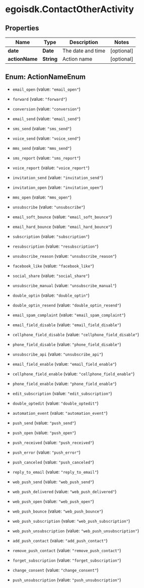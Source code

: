# egoisdk.ContactOtherActivity

## Properties

Name | Type | Description | Notes
------------ | ------------- | ------------- | -------------
**date** | **Date** | The date and time | [optional] 
**actionName** | **String** | Action name | [optional] 



## Enum: ActionNameEnum


* `email_open` (value: `"email_open"`)

* `forward` (value: `"forward"`)

* `conversion` (value: `"conversion"`)

* `email_send` (value: `"email_send"`)

* `sms_send` (value: `"sms_send"`)

* `voice_send` (value: `"voice_send"`)

* `mms_send` (value: `"mms_send"`)

* `sms_report` (value: `"sms_report"`)

* `voice_report` (value: `"voice_report"`)

* `invitation_send` (value: `"invitation_send"`)

* `invitation_open` (value: `"invitation_open"`)

* `mms_open` (value: `"mms_open"`)

* `unsubscribe` (value: `"unsubscribe"`)

* `email_soft_bounce` (value: `"email_soft_bounce"`)

* `email_hard_bounce` (value: `"email_hard_bounce"`)

* `subscription` (value: `"subscription"`)

* `resubscription` (value: `"resubscription"`)

* `unsubscribe_reason` (value: `"unsubscribe_reason"`)

* `facebook_like` (value: `"facebook_like"`)

* `social_share` (value: `"social_share"`)

* `unsubscribe_manual` (value: `"unsubscribe_manual"`)

* `double_optin` (value: `"double_optin"`)

* `double_optin_resend` (value: `"double_optin_resend"`)

* `email_spam_complaint` (value: `"email_spam_complaint"`)

* `email_field_disable` (value: `"email_field_disable"`)

* `cellphone_field_disable` (value: `"cellphone_field_disable"`)

* `phone_field_disable` (value: `"phone_field_disable"`)

* `unsubscribe_api` (value: `"unsubscribe_api"`)

* `email_field_enable` (value: `"email_field_enable"`)

* `cellphone_field_enable` (value: `"cellphone_field_enable"`)

* `phone_field_enable` (value: `"phone_field_enable"`)

* `edit_subscription` (value: `"edit_subscription"`)

* `double_optedit` (value: `"double_optedit"`)

* `automation_event` (value: `"automation_event"`)

* `push_send` (value: `"push_send"`)

* `push_open` (value: `"push_open"`)

* `push_received` (value: `"push_received"`)

* `push_error` (value: `"push_error"`)

* `push_canceled` (value: `"push_canceled"`)

* `reply_to_email` (value: `"reply_to_email"`)

* `web_push_send` (value: `"web_push_send"`)

* `web_push_delivered` (value: `"web_push_delivered"`)

* `web_push_open` (value: `"web_push_open"`)

* `web_push_bounce` (value: `"web_push_bounce"`)

* `web_push_subscription` (value: `"web_push_subscription"`)

* `web_push_unsubscription` (value: `"web_push_unsubscription"`)

* `add_push_contact` (value: `"add_push_contact"`)

* `remove_push_contact` (value: `"remove_push_contact"`)

* `forget_subscription` (value: `"forget_subscription"`)

* `change_consent` (value: `"change_consent"`)

* `push_unsubscription` (value: `"push_unsubscription"`)




